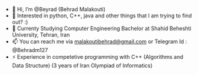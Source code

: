 - 👋 Hi, I’m @Beyrad (Behrad Malakouti)
- 👀 Interested in python, C++, java and other things that I am trying to find out? :)
- 🌱 Currenty Studying Computer Engineering Bachelor at Shahid Beheshti University, Tehran, Iran
- 📫 You can reach me via malakoutibehrad@gmail.com or Telegram Id : @Behradm127
- ⚡ Experience in competetive programming with C++ (Algorithms and Data Structure) (3 years of Iran Olympiad of Informatics)

<!---
Beyrad/Beyrad is a ✨ special ✨ repository because its `README.md` (this file) appears on your GitHub profile.
You can click the Preview link to take a look at your changes.
--->

